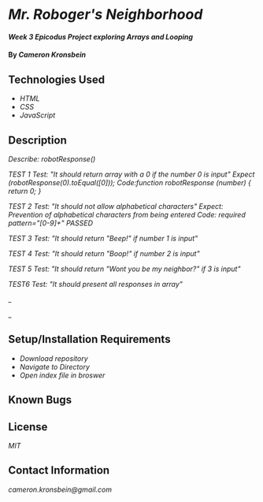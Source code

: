 # _Mr. Roboger's Neighborhood_

#### _Week 3 Epicodus Project exploring Arrays and Looping_

#### By _**Cameron Kronsbein**_

## Technologies Used

* _HTML_
* _CSS_
* _JavaScript_


## Description

_Describe: robotResponse()_

_TEST 1_
_Test: "It should return array with a 0 if the number 0 is input"_
_Expect (robotResponse(0).toEqual([0]));_
_Code:function robotResponse (number) {_
  _return 0;_
_}_

_TEST 2_
_Test: "It should not allow alphabetical characters"_
_Expect: Prevention of alphabetical characters from being entered_
_Code: required pattern="[0-9]+"_
_PASSED_

_TEST 3_
_Test: "It should return "Beep!" if number 1 is input"_

_TEST 4_
_Test: "It should return "Boop!" if number 2 is input"_

_TEST 5_
_Test: "It should return "Wont you be my neighbor?" if 3 is input"_

_TEST6_
_Test: "It should present all responses in array"_



_

_

## Setup/Installation Requirements

* _Download repository_
* _Navigate to Directory_
* _Open index file in broswer_


## Known Bugs


## License

_MIT_

## Contact Information

_cameron.kronsbein@gmail.com_
